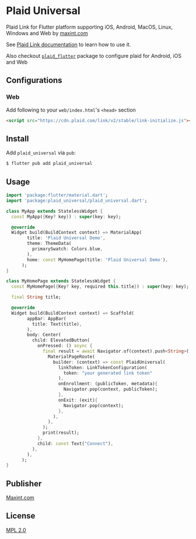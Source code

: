 # Plaid Universal

Plaid Link for Flutter platform supporting iOS, Android, MacOS, Linux, Windows and Web by [maxint.com](https://maxint.com)

See [Plaid Link documentation](https://plaid.com/docs/link/) to learn how to use it.

Also checkout [`plaid_flutter`](https://pub.dev/packages/plaid_flutter) package to configure plaid for Android, iOS and Web

## Configurations

### Web

Add following to your `web/index.html`'s `<head>` section

```html
<script src="https://cdn.plaid.com/link/v2/stable/link-initialize.js"></script>
```

## Install

Add `plaid_universal` via `pub`:

```bash
$ flutter pub add plaid_universal
```


## Usage

```dart
import 'package:flutter/material.dart';
import 'package:plaid_universal/plaid_universal.dart';

class MyApp extends StatelessWidget {
  const MyApp({Key? key}) : super(key: key);

  @override
  Widget build(BuildContext context) => MaterialApp(
        title: 'Plaid Universal Demo',
        theme: ThemeData(
          primarySwatch: Colors.blue,
        ),
        home: const MyHomePage(title: 'Plaid Universal Demo'),
      );
}

class MyHomePage extends StatelessWidget {
  const MyHomePage({Key? key, required this.title}) : super(key: key);

  final String title;

  @override
  Widget build(BuildContext context) => Scaffold(
        appBar: AppBar(
          title: Text(title),
        ),
        body: Center(
          child: ElevatedButton(
            onPressed: () async {
              final result = await Navigator.of(context).push<String>(
                MaterialPageRoute(
                  builder: (context) => const PlaidUniversal(
                    linkToken: LinkTokenConfiguration(
                      token: "your generated link token"
                    ),
                    onEnrollment: (publicToken, metadata){
                      Navigator.pop(context, publicToken);
                    },
                    onExit: (exit){
                      Navigator.pop(context);
                    },
                  ),
                ),
              );
              print(result);
            },
            child: const Text("Connect"),
          ),
        ),
      );
}
```

## Publisher

[Maxint.com](https://maxint.com)

## License

[MPL 2.0](/LICENSE)

